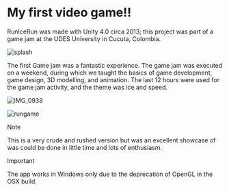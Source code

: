 
# My first video game!!
RunIceRun was made with Unity 4.0 circa 2013; this project was part of a game jam at the UDES University in Cucuta, Colombia.

![splash](https://github.com/MethodCa/RunIceRun/assets/15893276/17bb91f3-32d3-4414-a539-cbd4d9cf94e9)

The first Game jam was a fantastic experience. The game jam was executed on a weekend, during which we taught the basics of game development, game design, 3D modelling, and animation. The last 12 hours were used for the game jam activity, and the theme was ice and speed.

![IMG_0938](https://github.com/MethodCa/RunIceRun/assets/15893276/624a94c7-21e5-4453-94d8-a6199ae71ff3)

![rungame](https://github.com/MethodCa/RunIceRun/assets/15893276/6181109c-682b-4a96-ad10-a68a3c62206c)

> [!NOTE]
> This is a very crude and rushed version but was an excellent showcase of was could be done in little time and lots of enthusiasm.

> [!IMPORTANT]
> The app works in Windows only due to the deprecation of OpenGL in the OSX build.

